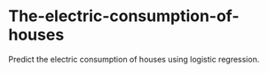 # The-electric-consumption-of-houses
Predict the electric consumption of houses using logistic regression.
